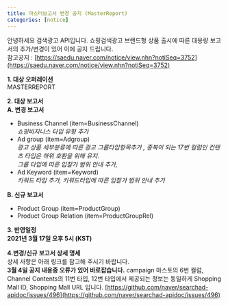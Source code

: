 ```yaml
---
title: 마스터보고서 변경 공지 (MasterReport)
categories: [notice]
---
```

안녕하세요 검색광고 API입니다. 쇼핑검색광고 브랜드형 상품 출시에 따른 대용량 보고서의 추가/변경이 있어
이에 공지 드립니다.<br/>
참고공지 : [https://saedu.naver.com/notice/view.nhn?notiSeq=3752](https://saedu.naver.com/notice/view.nhn?notiSeq=3752) <br/>

**1. 대상 오퍼레이션** <br/>
MASTERREPORT<br/>

**2. 대상 보고서** <br/>
**A. 변경 보고서** <br/>
- Business Channel (item=BusinessChannel) <br/>
    *쇼핑비지니스 타입 유형 추가<br/>*
- Ad group (item=Adgroup) <br/>
   *광고 상품 세부분류에 따른 광고 그룹타입항목추가 , 중복이 되는 17번 컬럼인 컨텐츠 타입은 하위 호환을 위해 유지*.<br/>
   *그룹 타입에 따른 입찰가 범위 안내 추가,* <br/>
- Ad Keyword (item=Keyword)<br/>
    *키워드 타입 추가, 키워드타입에 따른 입찰가 범위 안내 추가*<br/>

**B. 신규 보고서** <br/>
- Product Group (item=ProductGroup)<br/>
- Product Group Relation (item=ProductGroupRel)<br/>

**3. 반영일정** <br/>
**2021년 3월 17일 오후 5시 (KST)**<br/>

**4.변경/신규 보고서 상세 명세**<br/>
상세 사항은 아래 링크를 참고해 주시기 바랍니다.</br>
**3월 4일 공지 내용중 오류가 있어 바로잡습니다.**
campaign 마스토의 6번 컬럼, Channel Contents의 11번 타입, 12번 타입에서 제공되는 정보는 동일하게 Shopping Mall ID, Shopping Mall URL 입니다.
[https://github.com/naver/searchad-apidoc/issues/496](https://github.com/naver/searchad-apidoc/issues/496)
